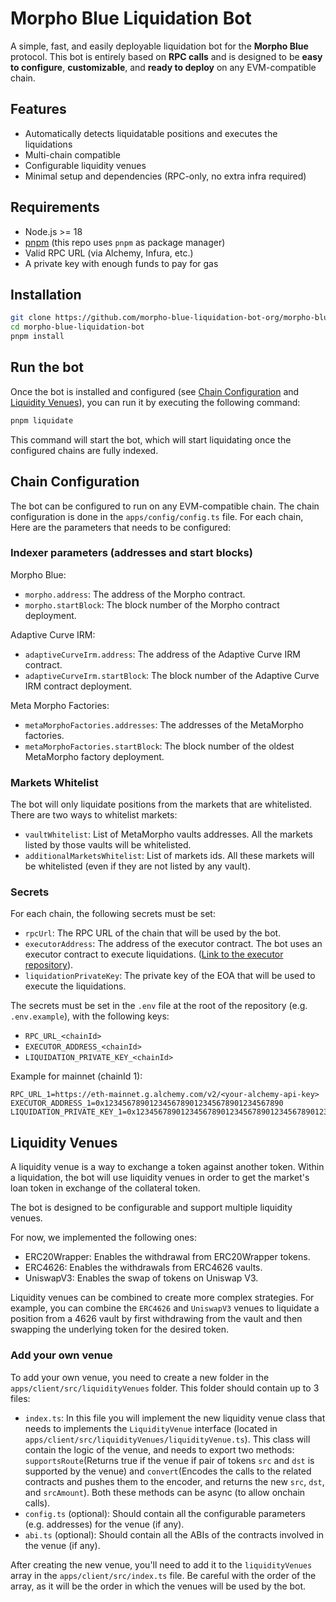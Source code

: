 # Morpho Blue Liquidation Bot

A simple, fast, and easily deployable liquidation bot for the **Morpho Blue** protocol. This bot is entirely based on **RPC calls** and is designed to be **easy to configure**, **customizable**, and **ready to deploy** on any EVM-compatible chain.

## Features

- Automatically detects liquidatable positions and executes the liquidations
- Multi-chain compatible
- Configurable liquidity venues
- Minimal setup and dependencies (RPC-only, no extra infra required)

## Requirements

- Node.js >= 18
- [pnpm](https://pnpm.io/) (this repo uses `pnpm` as package manager)
- Valid RPC URL (via Alchemy, Infura, etc.)
- A private key with enough funds to pay for gas

## Installation

```bash
git clone https://github.com/morpho-blue-liquidation-bot-org/morpho-blue-liquidation-bot.git
cd morpho-blue-liquidation-bot
pnpm install
```

## Run the bot

Once the bot is installed and configured (see [Chain Configuration](#chain-configuration) and [Liquidity Venues](#liquidity-venues)), you can run it by executing the following command:

```bash
pnpm liquidate
```

This command will start the bot, which will start liquidating once the configured chains are fully indexed.

## Chain Configuration

The bot can be configured to run on any EVM-compatible chain. The chain configuration is done in the `apps/config/config.ts` file.
For each chain, Here are the parameters that needs to be configured:

### Indexer parameters (addresses and start blocks)

Morpho Blue:

- `morpho.address`: The address of the Morpho contract.
- `morpho.startBlock`: The block number of the Morpho contract deployment.

Adaptive Curve IRM:

- `adaptiveCurveIrm.address`: The address of the Adaptive Curve IRM contract.
- `adaptiveCurveIrm.startBlock`: The block number of the Adaptive Curve IRM contract deployment.

Meta Morpho Factories:

- `metaMorphoFactories.addresses`: The addresses of the MetaMorpho factories.
- `metaMorphoFactories.startBlock`: The block number of the oldest MetaMorpho factory deployment.

### Markets Whitelist

The bot will only liquidate positions from the markets that are whitelisted. There are two ways to whitelist markets:

- `vaultWhitelist`: List of MetaMorpho vaults addresses. All the markets listed by those vaults will be whitelisted.
- `additionalMarketsWhitelist`: List of markets ids. All these markets will be whitelisted (even if they are not listed by any vault).

### Secrets

For each chain, the following secrets must be set:

- `rpcUrl`: The RPC URL of the chain that will be used by the bot.
- `executorAddress`: The address of the executor contract. The bot uses an executor contract to execute liquidations. ([Link to the executor repository](https://github.com/Rubilmax/executooor)).
- `liquidationPrivateKey`: The private key of the EOA that will be used to execute the liquidations.

The secrets must be set in the `.env` file at the root of the repository (e.g. `.env.example`), with the following keys:

- `RPC_URL_<chainId>`
- `EXECUTOR_ADDRESS_<chainId>`
- `LIQUIDATION_PRIVATE_KEY_<chainId>`

Example for mainnet (chainId 1):

```
RPC_URL_1=https://eth-mainnet.g.alchemy.com/v2/<your-alchemy-api-key>
EXECUTOR_ADDRESS_1=0x1234567890123456789012345678901234567890
LIQUIDATION_PRIVATE_KEY_1=0x1234567890123456789012345678901234567890123456789012345678901234
```

## Liquidity Venues

A liquidity venue is a way to exchange a token against another token. Within a liquidation, the bot will use liquidity venues in order to get the market's loan token in exchange of the collateral token.

The bot is designed to be configurable and support multiple liquidity venues.

For now, we implemented the following ones:

- ERC20Wrapper: Enables the withdrawal from ERC20Wrapper tokens.
- ERC4626: Enables the withdrawals from ERC4626 vaults.
- UniswapV3: Enables the swap of tokens on Uniswap V3.

Liquidity venues can be combined to create more complex strategies. For example, you can combine the `ERC4626` and `UniswapV3` venues to liquidate a position from a 4626 vault by first withdrawing from the vault and then swapping the underlying token for the desired token.

### Add your own venue

To add your own venue, you need to create a new folder in the `apps/client/src/liquidityVenues` folder.
This folder should contain up to 3 files:

- `index.ts`: In this file you will implement the new liquidity venue class that needs to implements the `LiquidityVenue` interface (located in `apps/client/src/liquidityVenues/liquidityVenue.ts`).
  This class will contain the logic of the venue, and needs to export two methods: `supportsRoute`(Returns true if the venue if pair of tokens `src` and `dst` is supported by the venue) and `convert`(Encodes the calls to the related contracts and pushes them to the encoder, and returns the new `src`, `dst`, and `srcAmount`). Both these methods can be async (to allow onchain calls).
- `config.ts` (optional): Should contain all the configurable parameters (e.g. addresses) for the venue (if any).
- `abi.ts` (optional): Should contain all the ABIs of the contracts involved in the venue (if any).

After creating the new venue, you'll need to add it to the `liquidityVenues` array in the `apps/client/src/index.ts` file.
Be careful with the order of the array, as it will be the order in which the venues will be used by the bot.
